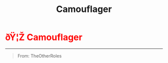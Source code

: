 ﻿---
lang: en-US
title: Camouflager
prev:
next:
---

# <font color="red">ðŸ¦Ž <b>Camouflager</b></font> <Badge text="Support" type="tip" vertical="middle"/>
---

> From: TheOtherRoles
